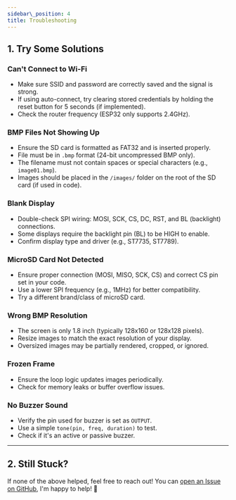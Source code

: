 ```yaml
---
sidebar\_position: 4
title: Troubleshooting
---
```


## 1. Try Some Solutions

### Can't Connect to Wi-Fi

* Make sure SSID and password are correctly saved and the signal is strong.
* If using auto-connect, try clearing stored credentials by holding the reset button for 5 seconds (if implemented).
* Check the router frequency (ESP32 only supports 2.4GHz).

### BMP Files Not Showing Up

* Ensure the SD card is formatted as FAT32 and is inserted properly.
* File must be in `.bmp` format (24-bit uncompressed BMP only).
* The filename must not contain spaces or special characters (e.g., `image01.bmp`).
* Images should be placed in the `/images/` folder on the root of the SD card (if used in code).

### Blank Display 

* Double-check SPI wiring: MOSI, SCK, CS, DC, RST, and BL (backlight) connections.
* Some displays require the backlight pin (BL) to be HIGH to enable.
* Confirm display type and driver (e.g., ST7735, ST7789).

### MicroSD Card Not Detected

* Ensure proper connection (MOSI, MISO, SCK, CS) and correct CS pin set in your code.
* Use a lower SPI frequency (e.g., 1MHz) for better compatibility.
* Try a different brand/class of microSD card.

### Wrong BMP Resolution

* The screen is only 1.8 inch (typically 128x160 or 128x128 pixels).
* Resize images to match the exact resolution of your display.
* Oversized images may be partially rendered, cropped, or ignored.

### Frozen Frame

* Ensure the loop logic updates images periodically.
* Check for memory leaks or buffer overflow issues.

### No Buzzer Sound

* Verify the pin used for buzzer is set as `OUTPUT`.
* Use a simple `tone(pin, freq, duration)` to test.
* Check if it's an active or passive buzzer.

---

## 2. Still Stuck?

If none of the above helped, feel free to reach out!
You can [open an Issue on GitHub](https://github.com/javierrayhan/esp32-1.8inch-photo-frame-gift/issues),
I'm happy to help! 🙌
